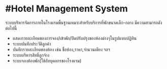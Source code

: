 #Hotel Management System
=======================
ระบบบริหารจัดการภายในโรงแรมพื้นฐานเหมาะสำหรับบริการที่พักขนาดเล็ก-กลาง
มีความสามารถดังต่อไปนี้
- แสดงรายละเอียดของการจอง/เข้าพัก/ปิดปรับปรุงของห้องต่างๆในรูปแบบปฏิทิน
- ระบบบันทึกประวัติลูกค้า
- บันทึกรายละเอียดของห้อง เช่น ชื่อห้อง,ราคา,จำนวนเตียง ฯลฯ
- ระบบบริหารสิทธิ์ลูกจ้าง
- ระบบจองห้องพัก(ใช้กับบุคลกรของโรงแรม)
